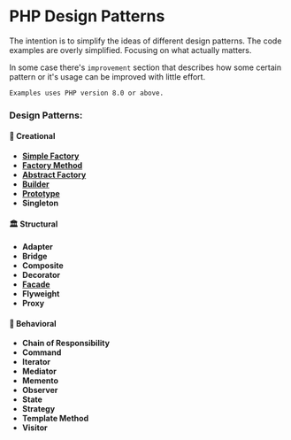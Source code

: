 # PHP Design Patterns
The intention is to simplify the ideas of different design patterns. The code examples are overly simplified. Focusing on what actually matters.

In some case there's `improvement` section that describes how some certain pattern or it's usage can be improved with little effort.

`Examples uses PHP version 8.0 or above.`

### Design Patterns:
#### 🍎 Creational
* [**Simple Factory**](./creational/simple-factory.md)
* [**Factory Method**](./creational/factory-method.md)
* [**Abstract Factory**](./creational/abstract-factory.md)
* [**Builder**](./creational/builder.md)
* [**Prototype**](./creational/prototype.md)
* **Singleton**

#### 🏛️ Structural
* **Adapter**
* **Bridge**
* **Composite**
* **Decorator**
* [**Facade**](./structural/facade.md)
* **Flyweight**
* **Proxy**

#### 🤝 Behavioral
* **Chain of Responsibility**
* **Command**
* **Iterator**
* **Mediator**
* **Memento**
* **Observer**
* **State**
* **Strategy**
* **Template Method**
* **Visitor**
